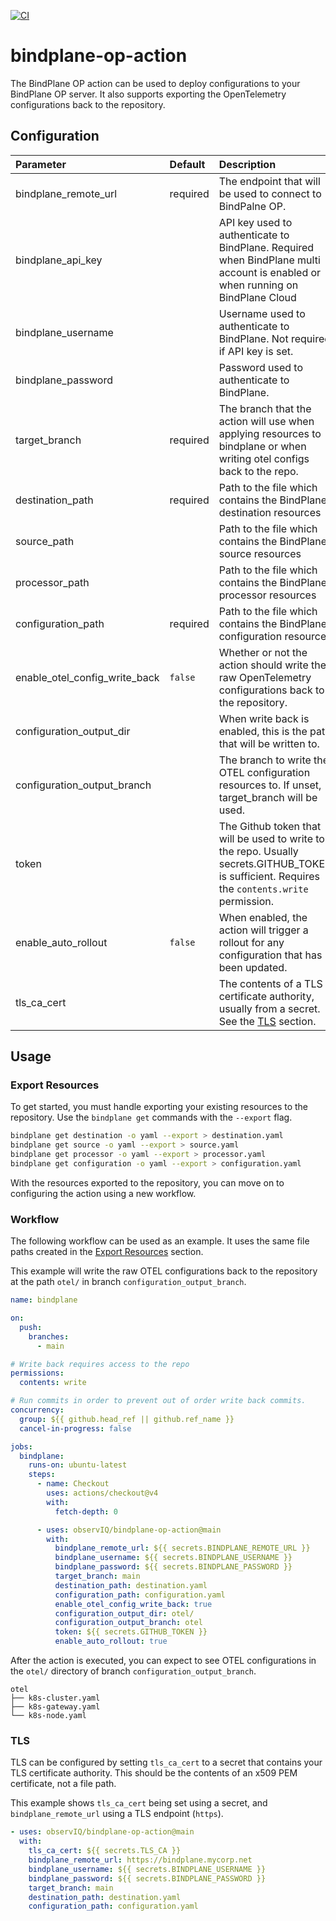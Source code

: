 [![CI](https://github.com/observIQ/bindplane-op-action/actions/workflows/ci.yml/badge.svg)](https://github.com/observIQ/bindplane-op-action/actions/workflows/ci.yml)

# bindplane-op-action

The BindPlane OP action can be used to deploy configurations to your BindPlane OP
server. It also supports exporting the OpenTelemetry configurations back to the repository.

## Configuration

| Parameter                     | Default    | Description                     |
| :---------------------------- | :--------- | :------------------------------ |
| bindplane_remote_url          | required   | The endpoint that will be used to connect to BindPalne OP. |
| bindplane_api_key             |            | API key used to authenticate to BindPlane. Required when BindPlane multi account is enabled or when running on BindPlane Cloud |
| bindplane_username            |            | Username used to authenticate to BindPlane. Not required if API key is set. |
| bindplane_password            |            | Password used to authenticate to BindPlane.
| target_branch                 | required   | The branch that the action will use when applying resources to bindplane or when writing otel configs back to the repo. |
| destination_path              | required   | Path to the file which contains the BindPlane destination resources |
| source_path                   |            | Path to the file which contains the BindPlane source resources |
| processor_path                |            | Path to the file which contains the BindPlane processor resources |
| configuration_path            | required   | Path to the file which contains the BindPlane configuration resources |
| enable_otel_config_write_back | `false`    | Whether or not the action should write the raw OpenTelemetry configurations back to the repository. | 
| configuration_output_dir      |            | When write back is enabled, this is the path that will be written to. |
| configuration_output_branch   |            | The branch to write the OTEL configuration resources to. If unset, target_branch will be used. |
| token                         |            | The Github token that will be used to write to the repo. Usually secrets.GITHUB_TOKEN is sufficient. Requires the `contents.write` permission. |
| enable_auto_rollout           | `false`    | When enabled, the action will trigger a rollout for any configuration that has been updated. |
| tls_ca_cert                   |            | The contents of a TLS certificate authority, usually from a secret. See the [TLS](#tls) section. |

## Usage

### Export Resources

To get started, you must handle exporting your existing resources to the repository. Use
the `bindplane get` commands with the `--export` flag.

```bash
bindplane get destination -o yaml --export > destination.yaml
bindplane get source -o yaml --export > source.yaml
bindplane get processor -o yaml --export > processor.yaml
bindplane get configuration -o yaml --export > configuration.yaml
```

With the resources exported to the repository, you can move on to configuring the action
using a new workflow.

### Workflow

The following workflow can be used as an example. It uses the same file paths
created in the [Export Resources](#export-resources) section.

This example will write the raw OTEL configurations back to the repository at the
path `otel/` in branch `configuration_output_branch`.

```yaml
name: bindplane

on:
  push:
    branches:
      - main

# Write back requires access to the repo
permissions:
  contents: write

# Run commits in order to prevent out of order write back commits.
concurrency:
  group: ${{ github.head_ref || github.ref_name }}
  cancel-in-progress: false

jobs:
  bindplane:
    runs-on: ubuntu-latest
    steps:
      - name: Checkout
        uses: actions/checkout@v4
        with:
          fetch-depth: 0

      - uses: observIQ/bindplane-op-action@main
        with:
          bindplane_remote_url: ${{ secrets.BINDPLANE_REMOTE_URL }}
          bindplane_username: ${{ secrets.BINDPLANE_USERNAME }}
          bindplane_password: ${{ secrets.BINDPLANE_PASSWORD }}
          target_branch: main
          destination_path: destination.yaml
          configuration_path: configuration.yaml
          enable_otel_config_write_back: true
          configuration_output_dir: otel/
          configuration_output_branch: otel
          token: ${{ secrets.GITHUB_TOKEN }}
          enable_auto_rollout: true
```

After the action is executed, you can expect to see OTEL configurations
in the `otel/` directory of branch `configuration_output_branch`.

```
otel
├── k8s-cluster.yaml
├── k8s-gateway.yaml
└── k8s-node.yaml
```

### TLS

TLS can be configured by setting `tls_ca_cert` to a secret that contains
your TLS certificate authority. This should be the contents of an x509 PEM
certificate, not a file path.

This example shows `tls_ca_cert` being set using a secret, and `bindplane_remote_url`
using a TLS endpoint (`https`).

```yaml
- uses: observIQ/bindplane-op-action@main
  with:
    tls_ca_cert: ${{ secrets.TLS_CA }}
    bindplane_remote_url: https://bindplane.mycorp.net
    bindplane_username: ${{ secrets.BINDPLANE_USERNAME }}
    bindplane_password: ${{ secrets.BINDPLANE_PASSWORD }}
    target_branch: main
    destination_path: destination.yaml
    configuration_path: configuration.yaml     
```
